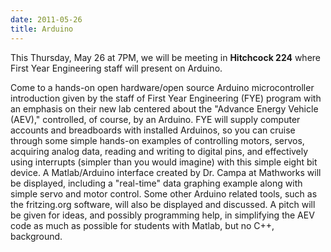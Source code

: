 ```yaml
---
date: 2011-05-26
title: Arduino
---
```

This Thursday, May 26 at 7PM, we will be meeting in **Hitchcock 224** where First Year Engineering staff will present on Arduino.

Come to a hands-on open hardware/open source Arduino microcontroller introduction given by the staff of First Year Engineering (FYE) program with an emphasis on their new lab centered about the "Advance Energy Vehicle (AEV)," controlled, of course, by an Arduino.  FYE will supply computer accounts and breadboards with installed Arduinos, so you can cruise through some simple hands-on examples of controlling motors, servos, acquiring analog data, reading and writing to digital pins, and effectively using interrupts (simpler than you would imagine) with this simple eight bit device.  A Matlab/Arduino interface created by Dr. Campa at Mathworks will be displayed, including a "real-time" data graphing example along with simple servo and motor control.  Some other Arduino related tools, such as the fritzing.org software, will also be displayed and discussed.  A pitch will be given for ideas, and possibly programming help, in simplifying the AEV code as much as possible for students with Matlab, but no C++, background.
